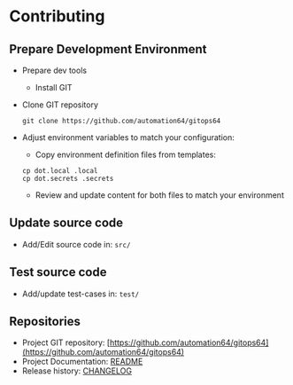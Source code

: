 # Contributing

## Prepare Development Environment

- Prepare dev tools
  - Install GIT
- Clone GIT repository

  ```shell
  git clone https://github.com/automation64/gitops64
  ```

- Adjust environment variables to match your configuration:

  - Copy environment definition files from templates:

  ```shell
  cp dot.local .local
  cp dot.secrets .secrets
  ```

  - Review and update content for both files to match your environment

## Update source code

- Add/Edit source code in: `src/`

## Test source code

- Add/update test-cases in: `test/`

## Repositories

- Project GIT repository: [https://github.com/automation64/gitops64](https://github.com/automation64/gitops64)
- Project Documentation: [README](README.md)
- Release history: [CHANGELOG](CHANGELOG.md)
